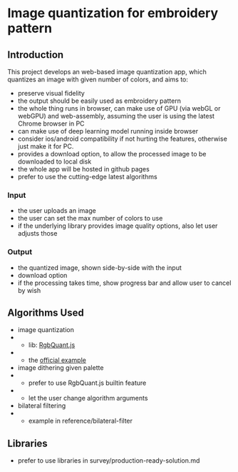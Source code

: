 # Image quantization for embroidery pattern

## Introduction
This project develops an web-based image quantization app, which quantizes an image with given number of colors, and aims to:
- preserve visual fidelity
- the output should be easily used as embroidery pattern
- the whole thing runs in browser, can make use of GPU (via webGL or webGPU) and web-assembly, assuming the user is using the latest Chrome browser in PC
- can make use of deep learning model running inside browser
- consider ios/android compatibility if not hurting the features, otherwise just make it for PC.
- provides a download option, to allow the processed image to be downloaded to local disk
- the whole app will be hosted in github pages
- prefer to use the cutting-edge latest algorithms

### Input
- the user uploads an image
- the user can set the max number of colors to use
- if the underlying library provides image quality options, also let user adjusts those

### Output
- the quantized image, shown side-by-side with the input
- download option
- if the processing takes time, show progress bar and allow user to cancel by wish

## Algorithms Used
- image quantization
- - lib: [RgbQuant.js](https://github.com/leeoniya/RgbQuant.js/)
- - the [official example](https://leeoniya.github.io/RgbQuant.js/demo/)
- image dithering given palette
- - prefer to use RgbQuant.js builtin feature
- - let the user change algorithm arguments
- bilateral filtering
- - example in reference/bilateral-filter

## Libraries
- prefer to use libraries in survey/production-ready-solution.md
